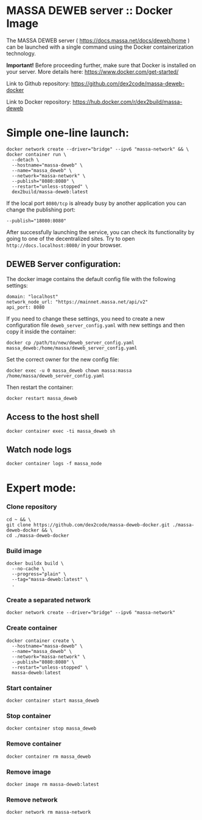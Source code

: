 # MASSA DEWEB server :: Docker Image

The MASSA DEWEB server ( https://docs.massa.net/docs/deweb/home ) can be launched with a single command using the Docker containerization technology.

**Important!** Before proceeding further, make sure that Docker is installed on your server.
More details here: https://www.docker.com/get-started/

Link to Github repository: https://github.com/dex2code/massa-deweb-docker

Link to Docker repository: https://hub.docker.com/r/dex2build/massa-deweb



# Simple one-line launch:

    docker network create --driver="bridge" --ipv6 "massa-network" && \
    docker container run \
      --detach \
      --hostname="massa-deweb" \
      --name="massa_deweb" \
      --network="massa-network" \
      --publish="8080:8080" \
      --restart="unless-stopped" \
      dex2build/massa-deweb:latest

If the local port `8080/tcp` is already busy by another application you can change the publishing port:

    --publish="18080:8080"

After successfully launching the service, you can check its functionality by going to one of the decentralized sites.
Try to open `http://docs.localhost:8080/` in your browser.



## DEWEB Server configuration:

The docker image contains the default config file with the following settings:

    domain: "localhost"
    network_node_url: "https://mainnet.massa.net/api/v2"
    api_port: 8080

If you need to change these settings, you need to create a new configuration file `deweb_server_config.yaml` with new settings and then copy it inside the container:

    docker cp /path/to/new/deweb_server_config.yaml massa_deweb:/home/massa/deweb_server_config.yaml

Set the correct owner for the new config file:

    docker exec -u 0 massa_deweb chown massa:massa /home/massa/deweb_server_config.yaml

Then restart the container:

    docker restart massa_deweb



## Access to the host shell

    docker container exec -ti massa_deweb sh



## Watch node logs

    docker container logs -f massa_node



# Expert mode:

### Clone repository

    cd ~ && \
    git clone https://github.com/dex2code/massa-deweb-docker.git ./massa-deweb-docker && \
    cd ./massa-deweb-docker


### Build image

    docker buildx build \
      --no-cache \
      --progress="plain" \
      --tag="massa-deweb:latest" \
      .


### Create a separated network
    docker network create --driver="bridge" --ipv6 "massa-network"


### Create container
    docker container create \
      --hostname="massa-deweb" \
      --name="massa_deweb" \
      --network="massa-network" \
      --publish="8080:8080" \
      --restart="unless-stopped" \
      massa-deweb:latest


### Start container

    docker container start massa_deweb


### Stop container

    docker container stop massa_deweb


### Remove container

    docker container rm massa_deweb


### Remove image

    docker image rm massa-deweb:latest


### Remove network

    docker network rm massa-network

